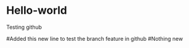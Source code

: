 # Hello-world
Testing github

#Added this new line to test the branch feature in github
#Nothing new

